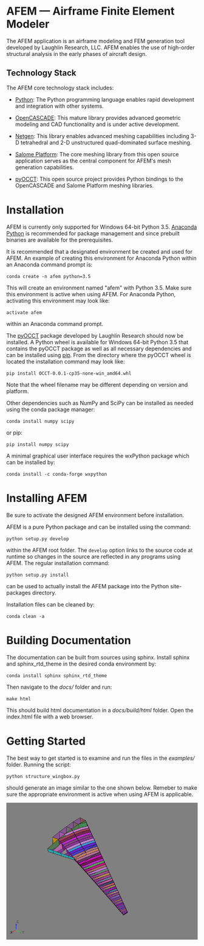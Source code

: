 # AFEM — Airframe Finite Element Modeler
The AFEM application is an airframe modeling and FEM generation tool developed
by Laughlin Research, LLC. AFEM enables the use of high-order structural
analysis in the early phases of aircraft design.

## Technology Stack
The AFEM core technology stack includes:

* [Python](https://www.python.org/): The Python programming language enables
  rapid development and integration with other systems.

* [OpenCASCADE](https://www.opencascade.com): This mature library provides
  advanced geometric modeling and CAD functionality and is under active
  development.

* [Netgen](https://sourceforge.net/projects/netgen-mesher): This library
  enables advanced meshing capabilities including 3-D tetrahedral and 2-D
  unstructured quad-dominated surface meshing.

* [Salome Platform](http://www.salome-platform.org): The core meshing library
  from this open source application serves as the central component for
  AFEM's mesh generation capabilities.
  
* [pyOCCT](https://github.com/LaughlinResearch/pyOCCT): This open source project
  provides Python bindings to the OpenCASCADE and Salome Platform meshing
  libraries.

# Installation
AFEM is currently only supported for Windows 64-bit Python 3.5. [Anaconda
Python](https://www.anaconda.com/download/) is recommended for package
management and since prebuilt binaries are available for the prerequisites.

It is recommended that a designated environment be created and used for AFEM. An
example of creating this environment for Anaconda Python within an Anaconda
command prompt is:

    conda create -n afem python=3.5

This will create an environment named "afem" with Python 3.5. Make sure this
environment is active when using AFEM. For Anaconda Python, activating this
environment may look like:

    activate afem

within an Anaconda command prompt.
 
The [pyOCCT](https://github.com/LaughlinResearch/pyOCCT) package developed by
Laughlin Research should now be installed. A Python wheel is available for
Windows 64-bit Python 3.5 that contains the pyOCCT package as well as all
necessary dependencies and can be installed using
[pip](https://pypi.python.org/pypi/pip/). From the directory where the pyOCCT
wheel is located the installation command may look like:

    pip install OCCT-0.0.1-cp35-none-win_amd64.whl
    
Note that the wheel filename may be different depending on version and platform.

Other dependencies such as NumPy and SciPy can be installed as needed using
the conda package manager:

    conda install numpy scipy
    
or pip:

    pip install numpy scipy
    
A minimal graphical user interface requires the wxPython package which can be
installed by:

    conda install -c conda-forge wxpython

# Installing AFEM
Be sure to activate the designed AFEM environment before installation.

AFEM is a pure Python package and can be installed using the command:

    python setup.py develop

within the AFEM root folder. The ``develop`` option links to the source code
at runtime so changes in the source are reflected in any programs using AFEM.
The regular installation command:

    python setup.py install
    
can be used to actually install the AFEM package into the Python site-packages
directory.

Installation files can be cleaned by:

    conda clean -a

# Building Documentation
The documentation can be built from sources using sphinx. Install sphinx and
sphinx_rtd_theme in the desired conda environment by:

    conda install sphinx sphinx_rtd_theme
    
Then navigate to the *docs/* folder and run:

    make html

This should build html documentation in a *docs/build/html* folder. Open the 
index.html file with a web browser.

# Getting Started
The best way to get started is to examine and run the files in the *examples/*
folder. Running the script:

    python structure_wingbox.py
    
should generate an image similar to the one shown below. Remeber to make sure
the appropriate environment is active when using AFEM is applicable.

![wingbox](./docs/source/resources/wingbox.png)
